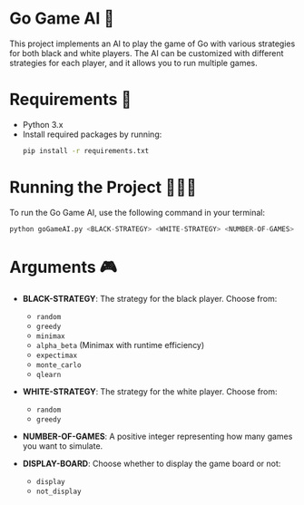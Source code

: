 # Go Game AI 🤖
This project implements an AI to play the game of Go with various strategies for both black and white players. The AI can be customized with different strategies for each player, and it allows you to run multiple games.

# Requirements 📃
- Python 3.x
- Install required packages by running:
  ```bash
  pip install -r requirements.txt
  ```

# Running the Project 🏃‍♀️‍➡️
To run the Go Game AI, use the following command in your terminal:
  ```python
  python goGameAI.py <BLACK-STRATEGY> <WHITE-STRATEGY> <NUMBER-OF-GAMES> <DISPLAY-BOARD>
  ```

# Arguments 🎮
- **BLACK-STRATEGY**: The strategy for the black player. Choose from:
  - `random`
  - `greedy`
  - `minimax`
  - `alpha_beta` (Minimax with runtime efficiency)
  - `expectimax`
  - `monte_carlo`
  - `qlearn`
    
- **WHITE-STRATEGY**: The strategy for the white player. Choose from:
  - `random`
  - `greedy`
    
- **NUMBER-OF-GAMES**: A positive integer representing how many games you want to simulate.
  
- **DISPLAY-BOARD**: Choose whether to display the game board or not:
  - `display`
  - `not_display`
